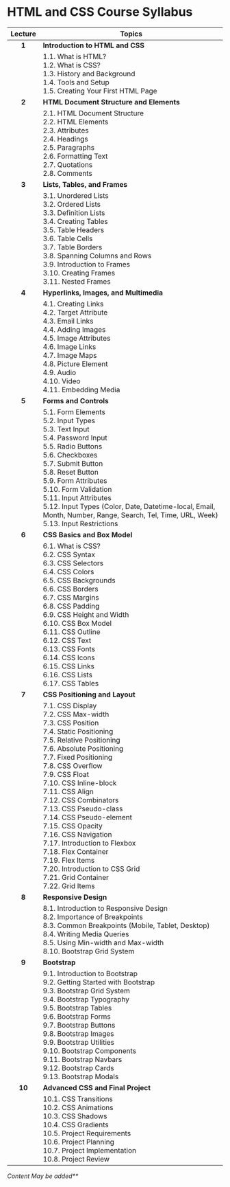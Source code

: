 # HTML and CSS Course Syllabus

| Lecture | Topics                                                                                                                                                                                                                                                                                                                                                                                                                                                                                                                                                |
| :-----: | ----------------------------------------------------------------------------------------------------------------------------------------------------------------------------------------------------------------------------------------------------------------------------------------------------------------------------------------------------------------------------------------------------------------------------------------------------------------------------------------------------------------------------------------------------- |
|  **1**  | **Introduction to HTML and CSS**                                                                                                                                                                                                                                                                                                                                                                                                                                                                                                                      |
|         | 1.1. What is HTML?<br>1.2. What is CSS?<br>1.3. History and Background<br>1.4. Tools and Setup<br>1.5. Creating Your First HTML Page                                                                                                                                                                                                                                                                                                                                                                                                                  |
|  **2**  | **HTML Document Structure and Elements**                                                                                                                                                                                                                                                                                                                                                                                                                                                                                                              |
|         | 2.1. HTML Document Structure<br>2.2. HTML Elements<br>2.3. Attributes<br>2.4. Headings<br>2.5. Paragraphs<br>2.6. Formatting Text<br>2.7. Quotations<br>2.8. Comments                                                                                                                                                                                                                                                                                                                                                                                 |
|  **3**  | **Lists, Tables, and Frames**                                                                                                                                                                                                                                                                                                                                                                                                                                                                                                                         |
|         | 3.1. Unordered Lists<br>3.2. Ordered Lists<br>3.3. Definition Lists<br>3.4. Creating Tables<br>3.5. Table Headers<br>3.6. Table Cells<br>3.7. Table Borders<br>3.8. Spanning Columns and Rows<br>3.9. Introduction to Frames<br>3.10. Creating Frames<br>3.11. Nested Frames                                                                                                                                                                                                                                                                          |
|  **4**  | **Hyperlinks, Images, and Multimedia**                                                                                                                                                                                                                                                                                                                                                                                                                                                                                                                |
|         | 4.1. Creating Links<br>4.2. Target Attribute<br>4.3. Email Links<br>4.4. Adding Images<br>4.5. Image Attributes<br>4.6. Image Links<br>4.7. Image Maps<br>4.8. Picture Element<br>4.9. Audio<br>4.10. Video<br>4.11. Embedding Media                                                                                                                                                                                                                                                                                                                  |
|  **5**  | **Forms and Controls**                                                                                                                                                                                                                                                                                                                                                                                                                                                                                                                                |
|         | 5.1. Form Elements<br>5.2. Input Types<br>5.3. Text Input<br>5.4. Password Input<br>5.5. Radio Buttons<br>5.6. Checkboxes<br>5.7. Submit Button<br>5.8. Reset Button<br>5.9. Form Attributes<br>5.10. Form Validation<br>5.11. Input Attributes<br>5.12. Input Types (Color, Date, Datetime-local, Email, Month, Number, Range, Search, Tel, Time, URL, Week)<br>5.13. Input Restrictions                                                                                                                                                             |
|  **6**  | **CSS Basics and Box Model**                                                                                                                                                                                                                                                                                                                                                                                                                                                                                                                          |
|         | 6.1. What is CSS?<br>6.2. CSS Syntax<br>6.3. CSS Selectors<br>6.4. CSS Colors<br>6.5. CSS Backgrounds<br>6.6. CSS Borders<br>6.7. CSS Margins<br>6.8. CSS Padding<br>6.9. CSS Height and Width<br>6.10. CSS Box Model<br>6.11. CSS Outline<br>6.12. CSS Text<br>6.13. CSS Fonts<br>6.14. CSS Icons<br>6.15. CSS Links<br>6.16. CSS Lists<br>6.17. CSS Tables                                                                                                                                                                                          |
|  **7**  | **CSS Positioning and Layout**                                                                                                                                                                                                                                                                                                                                                                                                                                                                                                                        |
|         | 7.1. CSS Display<br>7.2. CSS Max-width<br>7.3. CSS Position<br>7.4. Static Positioning<br>7.5. Relative Positioning<br>7.6. Absolute Positioning<br>7.7. Fixed Positioning<br>7.8. CSS Overflow<br>7.9. CSS Float<br>7.10. CSS Inline-block<br>7.11. CSS Align<br>7.12. CSS Combinators<br>7.13. CSS Pseudo-class<br>7.14. CSS Pseudo-element<br>7.15. CSS Opacity<br>7.16. CSS Navigation<br>7.17. Introduction to Flexbox<br>7.18. Flex Container<br>7.19. Flex Items<br>7.20. Introduction to CSS Grid<br>7.21. Grid Container<br>7.22. Grid Items |
|  **8**  | **Responsive Design**                                                                                                                                                                                                                                                                                                                                                                                                                                                                                                                                 |
|         | 8.1. Introduction to Responsive Design<br>8.2. Importance of Breakpoints<br>8.3. Common Breakpoints (Mobile, Tablet, Desktop)<br>8.4. Writing Media Queries<br>8.5. Using Min-width and Max-width<br>8.10. Bootstrap Grid System                                                                                                                                                                                                                                                                                                                      |
|  **9**  | **Bootstrap**                                                                                                                                                                                                                                                                                                                                                                                                                                                                                                                                         |
|         | 9.1. Introduction to Bootstrap<br>9.2. Getting Started with Bootstrap<br>9.3. Bootstrap Grid System<br>9.4. Bootstrap Typography<br>9.5. Bootstrap Tables<br>9.6. Bootstrap Forms<br>9.7. Bootstrap Buttons<br>9.8. Bootstrap Images<br>9.9. Bootstrap Utilities<br>9.10. Bootstrap Components<br>9.11. Bootstrap Navbars<br>9.12. Bootstrap Cards<br>9.13. Bootstrap Modals                                                                                                                                                                          |
| **10**  | **Advanced CSS and Final Project**                                                                                                                                                                                                                                                                                                                                                                                                                                                                                                                    |
|         | 10.1. CSS Transitions<br>10.2. CSS Animations<br>10.3. CSS Shadows<br>10.4. CSS Gradients<br>10.5. Project Requirements<br>10.6. Project Planning<br>10.7. Project Implementation<br>10.8. Project Review                                                                                                                                                                                                                                                                                                                                             |

<i>Content May be added\*\*
